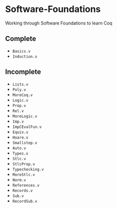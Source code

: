 # Software-Foundations
Working through Software Foundations to learn Coq

## Complete

- `Basics.v`
- `Induction.v`

## Incomplete

- `Lists.v`
- `Poly.v`
- `MoreCoq.v`
- `Logic.v`
- `Prop.v`
- `Rel.v`
- `MoreLogic.v`
- `Imp.v`
- `ImpCEvalFun.v`
- `Equiv.v`
- `Hoare.v`
- `Smallstep.v`
- `Auto.v`
- `Types.v`
- `Stlc.v`
- `StlcProp.v`
- `Typechecking.v`
- `MoreStlc.v`
- `Norm.v`
- `References.v`
- `Records.v`
- `Sub.v`
- `RecordSub.v`
